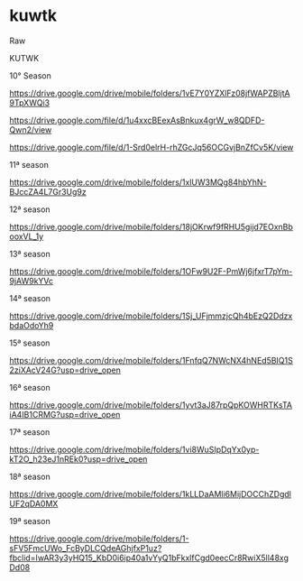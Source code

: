 # kuwtk
Raw


KUTWK

10° Season

https://drive.google.com/drive/mobile/folders/1vE7Y0YZXlFz08jfWAPZBljtA9TpXWQi3

https://drive.google.com/file/d/1u4xxcBEexAsBnkux4grW_w8QDFD-Qwn2/view

https://drive.google.com/file/d/1-Srd0elrH-rhZGcJq56OCGvjBnZfCv5K/view




11ª season

https://drive.google.com/drive/mobile/folders/1xlUW3MQg84hbYhN-BJccZA4L7Gr3Ug9z


12ª season

https://drive.google.com/drive/mobile/folders/18jOKrwf9fRHU5gijd7EOxnBbooxVL_1y

13ª season

https://drive.google.com/drive/mobile/folders/1OFw9U2F-PmWj6jfxrT7pYm-9jAW9kYVc

14ª season

https://drive.google.com/drive/mobile/folders/1Sj_UFjmmzjcQh4bEzQ2DdzxbdaOdoYh9

15ª season

https://drive.google.com/drive/mobile/folders/1FnfqQ7NWcNX4hNEd5BIQ1S2ziXAcV24G?usp=drive_open

16ª season

https://drive.google.com/drive/mobile/folders/1yvt3aJ87rpQpKOWHRTKsTAiA4IB1CRMG?usp=drive_open

17ª season

https://drive.google.com/drive/mobile/folders/1vi8WuSIpDqYx0yp-kT2O_h23eJ1nREk0?usp=drive_open

18ª season

https://drive.google.com/drive/mobile/folders/1kLLDaAMli6MijDOCChZDgdlUF2qDA0MX

19ª season

https://drive.google.com/drive/mobile/folders/1-sFV5FmcUWo_FcByDLCQdeAGhjfxP1uz?fbclid=IwAR3y3yHQ15_KbD0i6ip40a1vYyQ1bFkxlfCgd0eecCr8RwiX5ll48xgDd08

